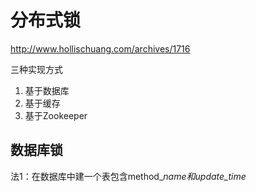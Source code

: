 # 分布式锁

http://www.hollischuang.com/archives/1716

三种实现方式

1. 基于数据库
2. 基于缓存
3. 基于Zookeeper

## 数据库锁

法1：在数据库中建一个表包含method\__name和update\_time_



